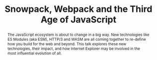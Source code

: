 ---
title: "Snowpack, Webpack and the Third Age of JavaScript"
speaker: Fred K Schott
event: CascadiaJS 2020
tags: ["ES Modules"]
abstract: "The JavaScript ecosystem is about to change in a big way. New technologies like ES Modules (aka ESM), HTTP/3 and WASM are all coming together to re-define how you build for the web and beyond. This talk explores these new technologies, their impact, and how Internet Explorer may be involved in the most influential evolution of all."
ytID: 65R4th-rixM
layout: talk
---